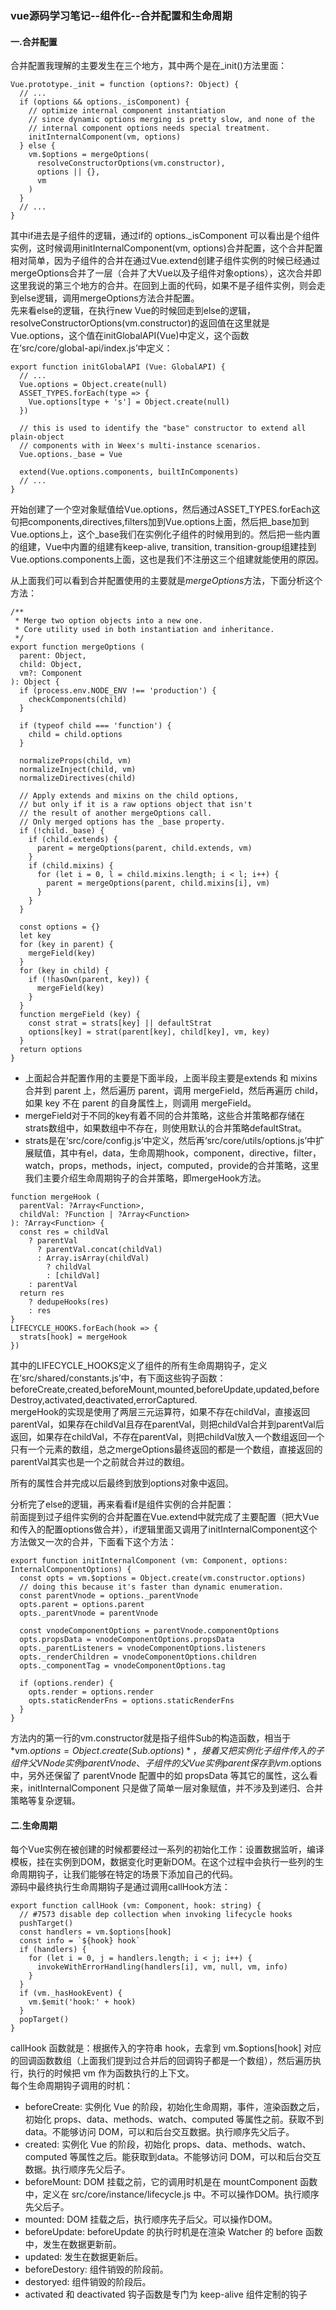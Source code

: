 ### vue源码学习笔记--组件化--合并配置和生命周期
#### 一.合并配置
合并配置我理解的主要发生在三个地方，其中两个是在_init()方法里面：
```
Vue.prototype._init = function (options?: Object) {
  // ...
  if (options && options._isComponent) {
    // optimize internal component instantiation
    // since dynamic options merging is pretty slow, and none of the
    // internal component options needs special treatment.
    initInternalComponent(vm, options)
  } else {
    vm.$options = mergeOptions(
      resolveConstructorOptions(vm.constructor),
      options || {},
      vm
    )
  }
  // ...
}
```
其中if进去是子组件的逻辑，通过if的 options._isComponent 可以看出是个组件实例，这时候调用initInternalComponent(vm, options)合并配置，这个合并配置相对简单，因为子组件的合并在通过Vue.extend创建子组件实例的时候已经通过mergeOptions合并了一层（合并了大Vue以及子组件对象options），这次合并即这里我说的第三个地方的合并。在回到上面的代码，如果不是子组件实例，则会走到else逻辑，调用mergeOptions方法合并配置。  
先来看else的逻辑，在执行new Vue的时候回走到else的逻辑，resolveConstructorOptions(vm.constructor)的返回值在这里就是Vue.options，这个值在initGlobalAPI(Vue)中定义，这个函数在‘src/core/global-api/index.js’中定义：
```
export function initGlobalAPI (Vue: GlobalAPI) {
  // ...
  Vue.options = Object.create(null)
  ASSET_TYPES.forEach(type => {
    Vue.options[type + 's'] = Object.create(null)
  })

  // this is used to identify the "base" constructor to extend all plain-object
  // components with in Weex's multi-instance scenarios.
  Vue.options._base = Vue

  extend(Vue.options.components, builtInComponents)
  // ...
}
```
开始创建了一个空对象赋值给Vue.options，然后通过ASSET_TYPES.forEach这句把components,directives,filters加到Vue.options上面，然后把_base加到Vue.options上，这个_base我们在实例化子组件的时候用到的。然后把一些内置的组建，Vue中内置的组建有keep-alive, transition, transition-group组建挂到Vue.options.components上面，这也是我们不注册这三个组建就能使用的原因。

从上面我们可以看到合并配置使用的主要就是*mergeOptions*方法，下面分析这个方法：
```
/**
 * Merge two option objects into a new one.
 * Core utility used in both instantiation and inheritance.
 */
export function mergeOptions (
  parent: Object,
  child: Object,
  vm?: Component
): Object {
  if (process.env.NODE_ENV !== 'production') {
    checkComponents(child)
  }

  if (typeof child === 'function') {
    child = child.options
  }

  normalizeProps(child, vm)
  normalizeInject(child, vm)
  normalizeDirectives(child)

  // Apply extends and mixins on the child options,
  // but only if it is a raw options object that isn't
  // the result of another mergeOptions call.
  // Only merged options has the _base property.
  if (!child._base) {
    if (child.extends) {
      parent = mergeOptions(parent, child.extends, vm)
    }
    if (child.mixins) {
      for (let i = 0, l = child.mixins.length; i < l; i++) {
        parent = mergeOptions(parent, child.mixins[i], vm)
      }
    }
  }

  const options = {}
  let key
  for (key in parent) {
    mergeField(key)
  }
  for (key in child) {
    if (!hasOwn(parent, key)) {
      mergeField(key)
    }
  }
  function mergeField (key) {
    const strat = strats[key] || defaultStrat
    options[key] = strat(parent[key], child[key], vm, key)
  }
  return options
}
```
+ 上面起合并配置作用的主要是下面半段，上面半段主要是extends 和 mixins 合并到 parent 上，然后遍历 parent，调用 mergeField，然后再遍历 child，如果 key 不在 parent 的自身属性上，则调用 mergeField。  
+ mergeField对于不同的key有着不同的合并策略，这些合并策略都存储在strats数组中，如果数组中不存在，则使用默认的合并策略defaultStrat。  
+ strats是在‘src/core/config.js’中定义，然后再‘src/core/utils/options.js’中扩展赋值，其中有el，data，生命周期hook，component，directive，filter，watch，props，methods，inject，computed，provide的合并策略，这里我们主要介绍生命周期钩子的合并策略，即mergeHook方法。
```
function mergeHook (
  parentVal: ?Array<Function>,
  childVal: ?Function | ?Array<Function>
): ?Array<Function> {
  const res = childVal
    ? parentVal
      ? parentVal.concat(childVal)
      : Array.isArray(childVal)
        ? childVal
        : [childVal]
    : parentVal
  return res
    ? dedupeHooks(res)
    : res
}
LIFECYCLE_HOOKS.forEach(hook => {
  strats[hook] = mergeHook
})
```
其中的LIFECYCLE_HOOKS定义了组件的所有生命周期钩子，定义在‘src/shared/constants.js’中，有下面这些钩子函数：beforeCreate,created,beforeMount,mounted,beforeUpdate,updated,beforeDestroy,activated,deactivated,errorCaptured.  
mergeHook的实现是使用了两层三元运算符，如果不存在childVal，直接返回parentVal，如果存在childVal且存在parentVal，则把childVal合并到parentVal后返回，如果存在childVal，不存在parentVal，则把childVal放入一个数组返回一个只有一个元素的数组，总之mergeOptions最终返回的都是一个数组，直接返回的parentVal其实也是一个之前就合并过的数组。   

所有的属性合并完成以后最终到放到options对象中返回。

分析完了else的逻辑，再来看看if是组件实例的合并配置：  
前面提到过子组件实例的合并配置在Vue.extend中就完成了主要配置（把大Vue和传入的配置options做合并），if逻辑里面又调用了initInternalComponent这个方法做又一次的合并，下面看下这个方法：
```
export function initInternalComponent (vm: Component, options: InternalComponentOptions) {
  const opts = vm.$options = Object.create(vm.constructor.options)
  // doing this because it's faster than dynamic enumeration.
  const parentVnode = options._parentVnode
  opts.parent = options.parent
  opts._parentVnode = parentVnode

  const vnodeComponentOptions = parentVnode.componentOptions
  opts.propsData = vnodeComponentOptions.propsData
  opts._parentListeners = vnodeComponentOptions.listeners
  opts._renderChildren = vnodeComponentOptions.children
  opts._componentTag = vnodeComponentOptions.tag

  if (options.render) {
    opts.render = options.render
    opts.staticRenderFns = options.staticRenderFns
  }
}
```
方法内的第一行的vm.constructor就是指子组件Sub的构造函数，相当于*vm.$options = Object.create(Sub.options)*，接着又把实例化子组件传入的子组件父 VNode 实例 parentVnode、子组件的父 Vue 实例 parent 保存到 vm.$options 中，另外还保留了 parentVnode 配置中的如 propsData 等其它的属性，这么看来，initInternalComponent 只是做了简单一层对象赋值，并不涉及到递归、合并策略等复杂逻辑。

#### 二.生命周期
每个Vue实例在被创建的时候都要经过一系列的初始化工作：设置数据监听，编译模板，挂在实例到DOM，数据变化时更新DOM。在这个过程中会执行一些列的生命周期钩子，让我们能够在特定的场景下添加自己的代码。  
源码中最终执行生命周期钩子是通过调用callHook方法：
```
export function callHook (vm: Component, hook: string) {
  // #7573 disable dep collection when invoking lifecycle hooks
  pushTarget()
  const handlers = vm.$options[hook]
  const info = `${hook} hook`
  if (handlers) {
    for (let i = 0, j = handlers.length; i < j; i++) {
      invokeWithErrorHandling(handlers[i], vm, null, vm, info)
    }
  }
  if (vm._hasHookEvent) {
    vm.$emit('hook:' + hook)
  }
  popTarget() 
}
```
callHook 函数就是：根据传入的字符串 hook，去拿到 vm.$options[hook] 对应的回调函数数组（上面我们提到过合并后的回调钩子都是一个数组），然后遍历执行，执行的时候把 vm 作为函数执行的上下文。  
每个生命周期钩子调用的时机：  
+ beforeCreate: 实例化 Vue 的阶段，初始化生命周期，事件，渲染函数之后，初始化 props、data、methods、watch、computed 等属性之前。获取不到data。不能够访问 DOM，可以和后台交互数据。执行顺序先父后子。
+ created:  实例化 Vue 的阶段，初始化 props、data、methods、watch、computed 等属性之后。能获取到data。不能够访问 DOM，可以和后台交互数据。执行顺序先父后子。
+ beforeMount:  DOM 挂载之前，它的调用时机是在 mountComponent 函数中，定义在 src/core/instance/lifecycle.js 中。不可以操作DOM。执行顺序先父后子。
+ mounted: DOM 挂载之后，执行顺序先子后父。可以操作DOM。
+ beforeUpdate: beforeUpdate 的执行时机是在渲染 Watcher 的 before 函数中，发生在数据更新前。
+ updated: 发生在数据更新后。
+ beforeDestory: 组件销毁的阶段前。
+ destoryed: 组件销毁的阶段后。
+ activated 和 deactivated 钩子函数是专门为 keep-alive 组件定制的钩子


